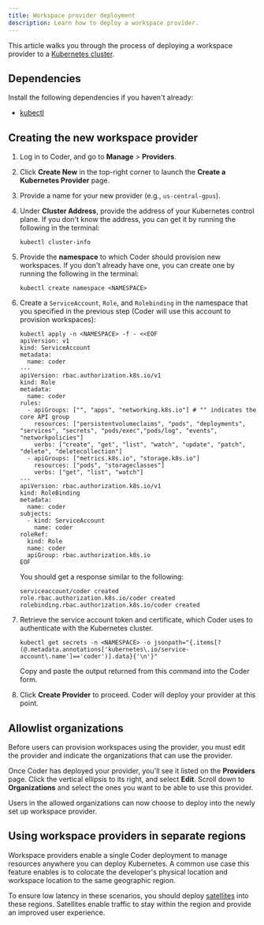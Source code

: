 ```yaml
---
title: Workspace provider deployment
description: Learn how to deploy a workspace provider.
---
```


This article walks you through the process of deploying a workspace provider to
a [Kubernetes cluster](../../setup/kubernetes/index.md).

## Dependencies

Install the following dependencies if you haven't already:

- [kubectl](https://kubernetes.io/docs/tasks/tools/install-kubectl/)

## Creating the new workspace provider

1. Log in to Coder, and go to **Manage** > **Providers**.

1. Click **Create New** in the top-right corner to launch the **Create a
   Kubernetes Provider** page.

1. Provide a name for your new provider (e.g., `us-central-gpus`).

1. Under **Cluster Address**, provide the address of your Kubernetes control
   plane. If you don't know the address, you can get it by running the following
   in the terminal:

   ```console
   kubectl cluster-info
   ```

1. Provide the **namespace** to which Coder should provision new workspaces. If
   you don't already have one, you can create one by running the following in
   the terminal:

   ```console
   kubectl create namespace <NAMESPACE>
   ```

1. Create a `ServiceAccount`, `Role`, and `Rolebinding` in the namespace that
   you specified in the previous step (Coder will use this account to provision
   workspaces):

   ```console
   kubectl apply -n <NAMESPACE> -f - <<EOF
   apiVersion: v1
   kind: ServiceAccount
   metadata:
     name: coder
   ---
   apiVersion: rbac.authorization.k8s.io/v1
   kind: Role
   metadata:
     name: coder
   rules:
     - apiGroups: ["", "apps", "networking.k8s.io"] # "" indicates the core API group
       resources: ["persistentvolumeclaims", "pods", "deployments", "services", "secrets", "pods/exec","pods/log", "events", "networkpolicies"]
       verbs: ["create", "get", "list", "watch", "update", "patch", "delete", "deletecollection"]
     - apiGroups: ["metrics.k8s.io", "storage.k8s.io"]
       resources: ["pods", "storageclasses"]
       verbs: ["get", "list", "watch"]
   ---
   apiVersion: rbac.authorization.k8s.io/v1
   kind: RoleBinding
   metadata:
     name: coder
   subjects:
     - kind: ServiceAccount
       name: coder
   roleRef:
     kind: Role
     name: coder
     apiGroup: rbac.authorization.k8s.io
   EOF
   ```

   You should get a response similar to the following:

   ```console
   serviceaccount/coder created
   role.rbac.authorization.k8s.io/coder created
   rolebinding.rbac.authorization.k8s.io/coder created
   ```

1. Retrieve the service account token and certificate, which Coder uses to
   authenticate with the Kubernetes cluster.

   ```console
   kubectl get secrets -n <NAMESPACE> -o jsonpath="{.items[?(@.metadata.annotations['kubernetes\.io/service-account\.name']=='coder')].data}{'\n'}"
   ```

   Copy and paste the output returned from this command into the Coder form.

1. Click **Create Provider** to proceed. Coder will deploy your provider at this
   point.

## Allowlist organizations

Before users can provision workspaces using the provider, you must edit the
provider and indicate the organizations that can use the provider.

Once Coder has deployed your provider, you'll see it listed on the **Providers**
page. Click the vertical ellipsis to its right, and select **Edit**. Scroll down
to **Organizations** and select the ones you want to be able to use this
provider.

Users in the allowed organizations can now choose to deploy into the newly set
up workspace provider.

## Using workspace providers in separate regions

Workspace providers enable a single Coder deployment to manage resources
anywhere you can deploy Kubernetes. A common use case this feature enables is to
colocate the developer's physical location and workspace location to the same
geographic region.

To ensure low latency in these scenarios, you should deploy
[satellites](../satellites/index.md) into these regions. Satellites enable
traffic to stay within the region and provide an improved user experience.
